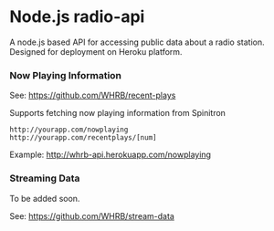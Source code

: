 Node.js radio-api
=========

A node.js based API for accessing public data about a radio station.
Designed for deployment on Heroku platform.

### Now Playing Information
See: https://github.com/WHRB/recent-plays

Supports fetching now playing information from Spinitron
```
http://yourapp.com/nowplaying
http://yourapp.com/recentplays/[num]
```
Example: http://whrb-api.herokuapp.com/nowplaying

### Streaming Data
To be added soon.

See: https://github.com/WHRB/stream-data
